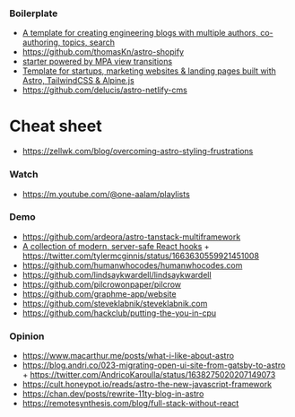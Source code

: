 ### Boilerplate

- [A template for creating engineering blogs with multiple authors, co-authoring, topics, search](https://github.com/EddyVinck/astro-engineering-blog)
- https://github.com/thomasKn/astro-shopify
- [starter powered by MPA view transitions](https://github.com/argyleink/morphull)
- [Template for startups, marketing websites & landing pages built with Astro, TailwindCSS & Alpine.js](https://github.com/surjithctly/astroship)
- https://github.com/delucis/astro-netlify-cms

# Cheat sheet

- https://zellwk.com/blog/overcoming-astro-styling-frustrations

### Watch

- https://m.youtube.com/@one-aalam/playlists

### Demo

- https://github.com/ardeora/astro-tanstack-multiframework
- [A collection of modern, server-safe React hooks](https://github.com/uidotdev/usehooks) + https://twitter.com/tylermcginnis/status/1663630559921451008
- https://github.com/humanwhocodes/humanwhocodes.com
- https://github.com/lindsaykwardell/lindsaykwardell
- https://github.com/pilcrowonpaper/pilcrow
- https://github.com/graphme-app/website
- https://github.com/steveklabnik/steveklabnik.com
- https://github.com/hackclub/putting-the-you-in-cpu

### Opinion

- https://www.macarthur.me/posts/what-i-like-about-astro
- https://blog.andri.co/023-migrating-open-ui-site-from-gatsby-to-astro + https://twitter.com/AndricoKaroulla/status/1638275020207149073
- https://cult.honeypot.io/reads/astro-the-new-javascript-framework
- https://chan.dev/posts/rewrite-11ty-blog-in-astro
- https://remotesynthesis.com/blog/full-stack-without-react
